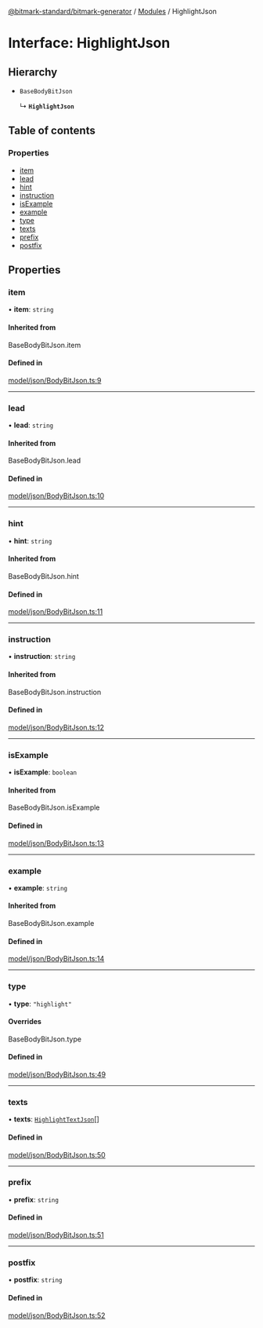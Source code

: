 [@bitmark-standard/bitmark-generator](../API.md) / [Modules](../modules.md) / HighlightJson

# Interface: HighlightJson

## Hierarchy

- `BaseBodyBitJson`

  ↳ **`HighlightJson`**

## Table of contents

### Properties

- [item](HighlightJson.md#item)
- [lead](HighlightJson.md#lead)
- [hint](HighlightJson.md#hint)
- [instruction](HighlightJson.md#instruction)
- [isExample](HighlightJson.md#isExample)
- [example](HighlightJson.md#example)
- [type](HighlightJson.md#type)
- [texts](HighlightJson.md#texts)
- [prefix](HighlightJson.md#prefix)
- [postfix](HighlightJson.md#postfix)

## Properties

### item

• **item**: `string`

#### Inherited from

BaseBodyBitJson.item

#### Defined in

[model/json/BodyBitJson.ts:9](https://github.com/getMoreBrain/bitmark-generator/blob/a7a40de/src/model/json/BodyBitJson.ts#L9)

___

### lead

• **lead**: `string`

#### Inherited from

BaseBodyBitJson.lead

#### Defined in

[model/json/BodyBitJson.ts:10](https://github.com/getMoreBrain/bitmark-generator/blob/a7a40de/src/model/json/BodyBitJson.ts#L10)

___

### hint

• **hint**: `string`

#### Inherited from

BaseBodyBitJson.hint

#### Defined in

[model/json/BodyBitJson.ts:11](https://github.com/getMoreBrain/bitmark-generator/blob/a7a40de/src/model/json/BodyBitJson.ts#L11)

___

### instruction

• **instruction**: `string`

#### Inherited from

BaseBodyBitJson.instruction

#### Defined in

[model/json/BodyBitJson.ts:12](https://github.com/getMoreBrain/bitmark-generator/blob/a7a40de/src/model/json/BodyBitJson.ts#L12)

___

### isExample

• **isExample**: `boolean`

#### Inherited from

BaseBodyBitJson.isExample

#### Defined in

[model/json/BodyBitJson.ts:13](https://github.com/getMoreBrain/bitmark-generator/blob/a7a40de/src/model/json/BodyBitJson.ts#L13)

___

### example

• **example**: `string`

#### Inherited from

BaseBodyBitJson.example

#### Defined in

[model/json/BodyBitJson.ts:14](https://github.com/getMoreBrain/bitmark-generator/blob/a7a40de/src/model/json/BodyBitJson.ts#L14)

___

### type

• **type**: ``"highlight"``

#### Overrides

BaseBodyBitJson.type

#### Defined in

[model/json/BodyBitJson.ts:49](https://github.com/getMoreBrain/bitmark-generator/blob/a7a40de/src/model/json/BodyBitJson.ts#L49)

___

### texts

• **texts**: [`HighlightTextJson`](HighlightTextJson.md)[]

#### Defined in

[model/json/BodyBitJson.ts:50](https://github.com/getMoreBrain/bitmark-generator/blob/a7a40de/src/model/json/BodyBitJson.ts#L50)

___

### prefix

• **prefix**: `string`

#### Defined in

[model/json/BodyBitJson.ts:51](https://github.com/getMoreBrain/bitmark-generator/blob/a7a40de/src/model/json/BodyBitJson.ts#L51)

___

### postfix

• **postfix**: `string`

#### Defined in

[model/json/BodyBitJson.ts:52](https://github.com/getMoreBrain/bitmark-generator/blob/a7a40de/src/model/json/BodyBitJson.ts#L52)
